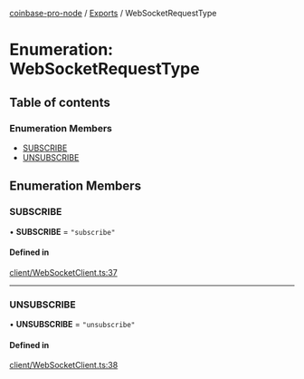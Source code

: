 [coinbase-pro-node](../README.md) / [Exports](../modules.md) / WebSocketRequestType

# Enumeration: WebSocketRequestType

## Table of contents

### Enumeration Members

- [SUBSCRIBE](WebSocketRequestType.md#subscribe)
- [UNSUBSCRIBE](WebSocketRequestType.md#unsubscribe)

## Enumeration Members

### SUBSCRIBE

• **SUBSCRIBE** = `"subscribe"`

#### Defined in

[client/WebSocketClient.ts:37](https://github.com/bennycode/coinbase-pro-node/blob/01e6d53/src/client/WebSocketClient.ts#L37)

---

### UNSUBSCRIBE

• **UNSUBSCRIBE** = `"unsubscribe"`

#### Defined in

[client/WebSocketClient.ts:38](https://github.com/bennycode/coinbase-pro-node/blob/01e6d53/src/client/WebSocketClient.ts#L38)
